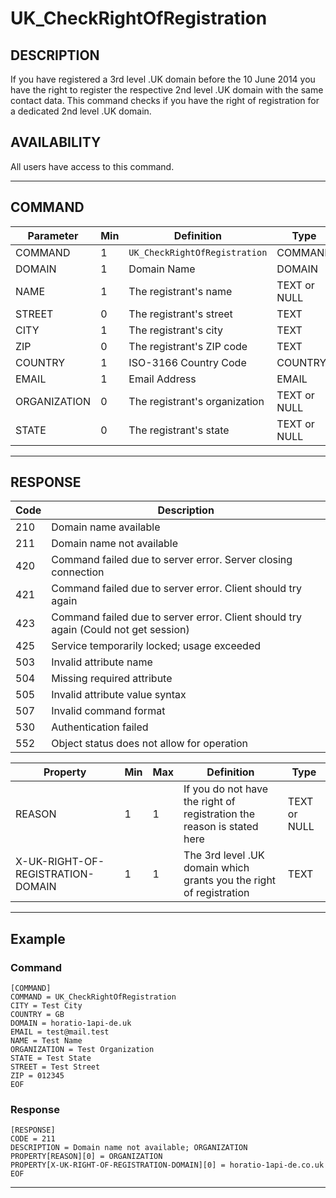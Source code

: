# UK_CheckRightOfRegistration

## DESCRIPTION
If you have registered a 3rd level .UK domain before the 10 June 2014 you have the right to register the respective 2nd level .UK domain with the same contact data.
This command checks if you have the right of registration for a dedicated 2nd level .UK domain.

## AVAILABILITY
All users have access to this command.

----
## COMMAND

Parameter | Min | Definition | Type
---- | ---- | ---- | ----
COMMAND | 1 | `UK_CheckRightOfRegistration` | COMMAND
DOMAIN | 1 | Domain Name | DOMAIN
NAME | 1 | The registrant's name | TEXT or NULL
STREET | 0 |The registrant's street | TEXT
CITY | 1 | The registrant's city | TEXT
ZIP | 0 | The registrant's ZIP code  | TEXT
COUNTRY | 1 | ISO-3166 Country Code | COUNTRY
EMAIL | 1 | Email Address | EMAIL
ORGANIZATION | 0 | The registrant's organization  | TEXT or NULL
STATE | 0 | The registrant's state | TEXT or NULL

----
## RESPONSE

Code | Description
---- | ----
210 | Domain name available
211	| Domain name not available
420 | Command failed due to server error. Server closing connection
421 | Command failed due to server error. Client should try again
423 | Command failed due to server error. Client should try again (Could not get session)
425 | Service temporarily locked; usage exceeded
503 | Invalid attribute name
504	| Missing required attribute
505 | Invalid attribute value syntax
507 | Invalid command format
530 | Authentication failed
552 | Object status does not allow for operation



Property | Min | Max | Definition | Type
---- | ---- | ---- | ---- | ----
REASON | 1 | 1 | If you do not have the right of registration the reason is stated here | TEXT or NULL
X-UK-RIGHT-OF-REGISTRATION-DOMAIN | 1 | 1 | The 3rd level .UK domain which grants you the right of registration | TEXT

----
## Example

### Command

```
[COMMAND]
COMMAND = UK_CheckRightOfRegistration
CITY = Test City
COUNTRY = GB
DOMAIN = horatio-1api-de.uk
EMAIL = test@mail.test
NAME = Test Name
ORGANIZATION = Test Organization
STATE = Test State
STREET = Test Street
ZIP = 012345
EOF
```
### Response

```
[RESPONSE]
CODE = 211
DESCRIPTION = Domain name not available; ORGANIZATION
PROPERTY[REASON][0] = ORGANIZATION
PROPERTY[X-UK-RIGHT-OF-REGISTRATION-DOMAIN][0] = horatio-1api-de.co.uk
EOF
```

----
